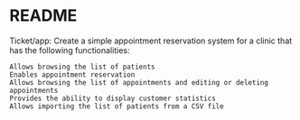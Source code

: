 # README
Ticket/app:
Create a simple appointment reservation system for a clinic that has the following functionalities:

    Allows browsing the list of patients
    Enables appointment reservation
    Allows browsing the list of appointments and editing or deleting appointments
    Provides the ability to display customer statistics
    Allows importing the list of patients from a CSV file


